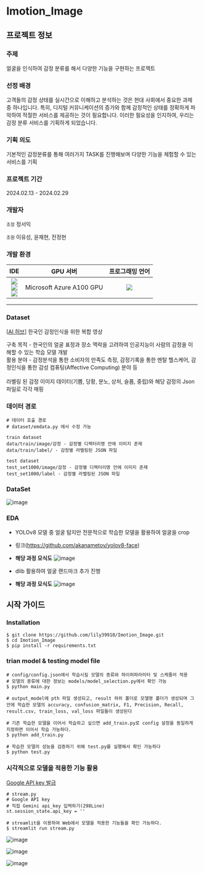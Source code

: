 # Imotion_Image


## 프로젝트 정보
### 주제
얼굴을 인식하여 감정 분류를 해서 다양한 기능을 구현하는 프로젝트

### 선정 배경
고객들의 감정 상태를 실시간으로 이해하고 분석하는 것은 현대 사회에서 중요한 과제 중 하나입니다. 특히, 디지털 커뮤니케이션의 증가와 함께 감정적인 상태를 정확하게 파악하여 적절한 서비스를 제공하는 것이 필요합니다. 이러한 필요성을 인지하여, 우리는 감정 분류 서비스를 기획하게 되었습니다.

### 기획 의도
기본적인 감정분류를 통해 여러가지 TASK를 진행해보며 다양한 기능을 체험할 수 있는 서비스를 기획

### 프로젝트 기간
2024.02.13 - 2024.02.29
### 개발자
```조장``` 정서익

```조원``` 이유성, 윤재현, 전정현

### 개발 환경
|IDE|GPU 서버|프로그래밍 언어|
|:-----:|:-----:|:-----:|
|<img src="https://img.shields.io/badge/visualstudiocode-007ACC?style=for-the-badge&logo=visualstudiocode&logoColor=white"><br/><img src="https://img.shields.io/badge/github-181717?style=for-the-badge&logo=github&logoColor=white"><br/><img src="https://img.shields.io/badge/git-F05032?style=for-the-badge&logo=git&logoColor=white">|Microsoft Azure A100 GPU|<img src="https://img.shields.io/badge/python-3776AB?style=for-the-badge&logo=python&logoColor=white">|
---- -
### Dataset
[<a href="https://www.aihub.or.kr/">AI 허브</a>] 한국인 감정인식을 위한 복합 영상

<div>
구축 목적 - 한국인의 얼굴 표정과 장소 맥락을 고려하여 인공지능이 사람의 감정을 이해할 수 있는 학습 모델 개발<br/>
활용 분야 - 감정분석을 통한 소비자의 만족도 측정, 감정기록을 통한 멘탈 헬스케어, 감정인식을 통한 감성 컴퓨팅(Affective Computing) 분야 등<br/><br/>
라벨링 된 감정 이미지 데이터(기쁨, 당황, 분노, 상처, 슬픔, 중립)와 해당 감정의 Json파일로 각각 매핑
</div>

### 데이터 경로
```
# 데이터 호출 경로
# dataset/emdata.py 에서 수정 가능
```

```
train dataset
data/train/image/감정 - 감정별 디렉터리명 안에 이미지 존재
data/train/label/ - 감정별 라벨링된 JSON 파일
```
```
test dataset
test_set1000/image/감정 - 감정별 디렉터리명 안에 이미지 존재
test_set1000/label - 감정별 라벨링된 JSON 파일
```


### DataSet
![image](https://github.com/lily39910/Imotion_Image/assets/92513469/cef83e1f-4823-4fc2-9296-1a0a2941b462)


### EDA
- YOLOv8 모델 중 얼굴 탐지만 전문적으로 학습한 모델을 활용하여 얼굴을 crop
- 링크(https://github.com/akanametov/yolov8-face)
- **해당 과정 모식도**
![image](https://github.com/lily39910/Imotion_Image/assets/92513469/29322451-72cb-4464-b980-06333d840e40)


- dlib 활용하여 얼굴 랜드마크 추가 진행
- **해당 과정 모식도**
![image](https://github.com/lily39910/Imotion_Image/assets/92513469/64537c48-059c-4344-b55a-a78a0df2f5e5)




## 시작 가이드
### Installation
```
$ git clone https://github.com/lily39910/Imotion_Image.git
$ cd Imotion_Image
$ pip install -r requirements.txt
```
### trian model & testing model file
```
# config/config.json에서 학습시킬 모델의 종류와 하이퍼파라미터 및 스케줄러 적용
# 모델의 종류에 대한 정보는 models/model_selection.py에서 확인 가능
$ python main.py

# output_model에 pth 파일 생성되고, result 하위 폴더로 모델명 폴더가 생성되며 그 안에 학습한 모델의 accuracy, confusion_matrix, F1, Precision, Recall, result.csv, train_loss, val_loss 파일들이 생성된다

# 기존 학습한 모델을 이어서 학습하고 싶으면 add_train.py로 config 설정을 동일하게 지정하면 이어서 학습 가능하다. 
$ python add_train.py

# 학습한 모델의 성능을 검증하기 위해 test.py를 실행해서 확인 가능하다
$ python test.py
```

### 시각적으로 모델을 적용한 기능 활용
<a href='https://support.gemini.com/hc/en-us'>Google API key 발급</a>
```
# stream.py
# Google API key
# 직접 Gemini api_key 입력하기(298Line)
st.session_state.api_key = ''
```

```
# streamlit을 이용하여 Web에서 모델을 적용한 기능들을 확인 가능하다.
$ streamlit run stream.py
```

![image](https://github.com/lily39910/Imotion_Image/assets/92513469/b746f3fa-7178-4371-b308-ab8f1c333f5f)

![image](https://github.com/lily39910/Imotion_Image/assets/92513469/8f0382cb-fb48-44fc-9764-ade48d31eaad)

![image](https://github.com/lily39910/Imotion_Image/assets/92513469/452808d4-bbc8-4d75-83f9-964d65902891)

